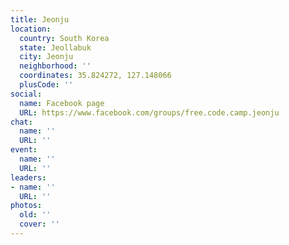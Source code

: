 ```yaml
---
title: Jeonju
location:
  country: South Korea
  state: Jeollabuk
  city: Jeonju
  neighborhood: ''
  coordinates: 35.824272, 127.148066
  plusCode: ''
social:
  name: Facebook page
  URL: https://www.facebook.com/groups/free.code.camp.jeonju
chat:
  name: ''
  URL: ''
event:
  name: ''
  URL: ''
leaders:
- name: ''
  URL: ''
photos:
  old: ''
  cover: ''
---
```

